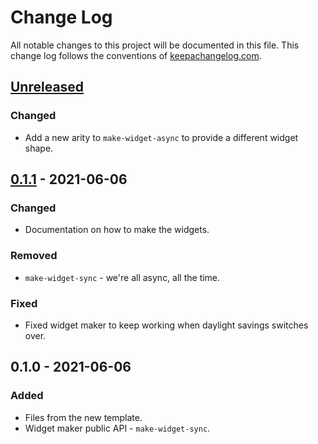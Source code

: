 # Change Log
All notable changes to this project will be documented in this file. This change log follows the conventions of [keepachangelog.com](http://keepachangelog.com/).

## [Unreleased]
### Changed
- Add a new arity to `make-widget-async` to provide a different widget shape.

## [0.1.1] - 2021-06-06
### Changed
- Documentation on how to make the widgets.

### Removed
- `make-widget-sync` - we're all async, all the time.

### Fixed
- Fixed widget maker to keep working when daylight savings switches over.

## 0.1.0 - 2021-06-06
### Added
- Files from the new template.
- Widget maker public API - `make-widget-sync`.

[Unreleased]: https://github.com/core/fractals/compare/0.1.1...HEAD
[0.1.1]: https://github.com/core/fractals/compare/0.1.0...0.1.1
